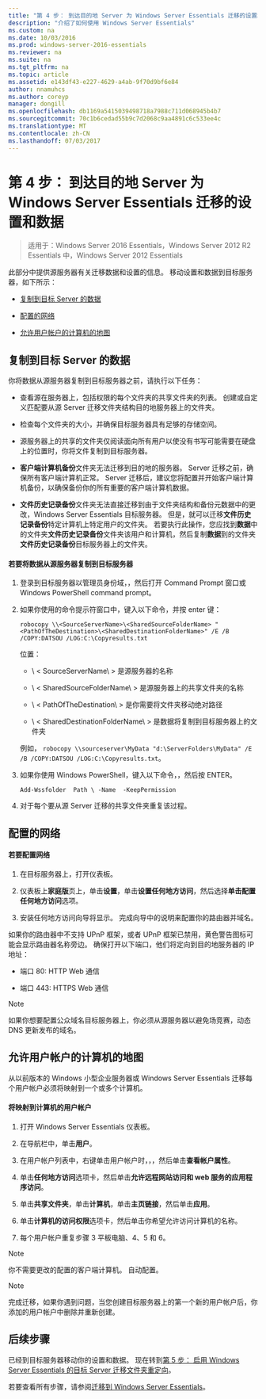 ```yaml
---
title: "第 4 步： 到达目的地 Server 为 Windows Server Essentials 迁移的设置和数据"
description: "介绍了如何使用 Windows Server Essentials"
ms.custom: na
ms.date: 10/03/2016
ms.prod: windows-server-2016-essentials
ms.reviewer: na
ms.suite: na
ms.tgt_pltfrm: na
ms.topic: article
ms.assetid: e143df43-e227-4629-a4ab-9f70d9bf6e84
author: nnamuhcs
ms.author: coreyp
manager: dongill
ms.openlocfilehash: db1169a5415039498718a7988c711d068945b4b7
ms.sourcegitcommit: 70c1b6cedad55b9c7d2068c9aa4891c6c533ee4c
ms.translationtype: MT
ms.contentlocale: zh-CN
ms.lasthandoff: 07/03/2017
---
```

# <a name="step-4-move-settings-and-data-to-the-destination-server-for-windows-server-essentials-migration"></a>第 4 步： 到达目的地 Server 为 Windows Server Essentials 迁移的设置和数据

>适用于：Windows Server 2016 Essentials，Windows Server 2012 R2 Essentials 中，Windows Server 2012 Essentials

此部分中提供源服务器有关迁移数据和设置的信息。 移动设置和数据到目标服务器，如下所示：  
  
-   [复制到目标 Server 的数据](Step-4--Move-settings-and-data-to-the-Destination-Server-for-Windows-Server-Essentials-migration.md#BKMK_CopyData)  
  
-   [配置的网络](Step-4--Move-settings-and-data-to-the-Destination-Server-for-Windows-Server-Essentials-migration.md#BKMK_Network)  
  
-   [允许用户帐户的计算机的地图](Step-4--Move-settings-and-data-to-the-Destination-Server-for-Windows-Server-Essentials-migration.md#BKMK_MapPermittedComputers)  
  
##  <a name="BKMK_CopyData"></a>复制到目标 Server 的数据  
 你将数据从源服务器复制到目标服务器之前，请执行以下任务：  
  
-   查看源在服务器上，包括权限的每个文件夹的共享文件夹的列表。 创建或自定义匹配要从源 Server 迁移文件夹结构目的地服务器上的文件夹。  
  
-   检查每个文件夹的大小，并确保目标服务器具有足够的存储空间。  
  
-   源服务器上的共享的文件夹仅阅读面向所有用户以使没有书写可能需要在硬盘上的位置时，你将文件复制到目标服务器。  
  
-   **客户端计算机备份**文件夹无法迁移到目的地的服务器。 Server 迁移之前，确保所有客户端计算机正常。 Server 迁移后，建议您将配置并开始客户端计算机备份，以确保备份你的所有重要的客户端计算机数据。  
  
-   **文件历史记录备份**文件夹无法直接迁移到由于文件夹结构和备份元数据中的更改，Windows Server Essentials 目标服务器。 但是，就可以迁移**文件历史记录备份**特定计算机上特定用户的文件夹。 若要执行此操作，您应找到**数据**中的文件夹**文件历史记录备份**文件夹该用户和计算机，然后复制**数据**到的文件夹**文件历史记录备份**目标服务器上的文件夹。  
  
#### <a name="to-copy-data-from-the-source-server-to-the-destination-server"></a>若要将数据从源服务器复制到目标服务器  
  
1.  登录到目标服务器以管理员身份域，，然后打开 Command Prompt 窗口或 Windows PowerShell command prompt。  
  
2.  如果你使用的命令提示符窗口中，键入以下命令，并按 enter 键：  
  
    `robocopy \\<SourceServerName>\<SharedSourceFolderName> "<PathOfTheDestination>\<SharedDestinationFolderName>" /E /B /COPY:DATSOU /LOG:C:\Copyresults.txt`
  
     位置：  
  
    -   \ < SourceServerName\ > 是源服务器的名称  
  
    -   \ < SharedSourceFolderName\ > 是源服务器上的共享文件夹的名称  
  
    -   \ < PathOfTheDestination\ > 是你需要将文件夹移动绝对路径  
  
    -   \ < SharedDestinationFolderName\ > 是数据将复制到目标服务器上的文件夹  
  
     例如， `robocopy \\sourceserver\MyData "d:\ServerFolders\MyData" /E /B /COPY:DATSOU /LOG:C:\Copyresults.txt`。  
  
3.  如果你使用 Windows PowerShell，键入以下命令，，然后按 ENTER。  
  
     `Add-Wssfolder  Path \ -Name  -KeepPermission`  
  
4.  对于每个要从源 Server 迁移的共享文件夹重复该过程。  
  
##  <a name="BKMK_Network"></a>配置的网络  
  
#### <a name="to-configure-the-network"></a>若要配置网络  
  
1.  在目标服务器上，打开仪表板。  
  
2.  仪表板上**家庭版**页上，单击**设置**，单击**设置任何地方访问**，然后选择**单击配置任何地方访问**选项。  
  
3.  安装任何地方访问向导将显示。 完成向导中的说明来配置你的路由器并域名。  
  
 如果你的路由器中不支持 UPnP 框架，或者 UPnP 框架已禁用，黄色警告图标可能会显示路由器名称旁边。 确保打开以下端口，他们将定向到目的地服务器的 IP 地址：  
  
-   端口 80: HTTP Web 通信  
  
-   端口 443: HTTPS Web 通信  
  
> [!NOTE]
>  如果你想要配置公众域名目标服务器上，你必须从源服务器以避免场竞赛，动态 DNS 更新发布的域名。  
  
##  <a name="BKMK_MapPermittedComputers"></a>允许用户帐户的计算机的地图  
 从以前版本的 Windows 小型企业服务器或 Windows Server Essentials 迁移每个用户帐户必须将映射到一个或多个计算机。  
  
#### <a name="to-map-user-accounts-to-computers"></a>将映射到计算机的用户帐户  
  
1.  打开 Windows Server Essentials 仪表板。  
  
2.  在导航栏中，单击**用户**。  
  
3.  在用户帐户列表中，右键单击用户帐户时，，，然后单击**查看帐户属性**。  
  
4.  单击**任何地方访问**选项卡，然后单击**允许远程网站访问和 web 服务的应用程序访问**。  
  
5.  单击**共享文件夹**，单击**计算机**，单击**主页链接**，然后单击**应用**。  
  
6.  单击**计算机的访问权限**选项卡，然后单击你希望允许访问计算机的名称。  
  
7.  每个用户帐户重复步骤 3 平板电脑、4、5 和 6。  
  
> [!NOTE]
>  你不需要更改的配置的客户端计算机。 自动配置。  
  
> [!NOTE]
>  完成迁移，如果你遇到问题，当您创建目标服务器上的第一个新的用户帐户后，你添加的用户帐户中删除并重新创建。  
  
## <a name="next-steps"></a>后续步骤  
 已经到目标服务器移动你的设置和数据。 现在转到[第 5 步： 启用 Windows Server Essentials 的目标 Server 迁移文件夹重定向](Step-5--Enable-folder-redirection-on-the-Destination-Server-for-Windows-Server-Essentials-migration.md)。  
  

若要查看所有步骤，请参阅[迁移到 Windows Server Essentials](Migrate-from-Previous-Versions-to-Windows-Server-Essentials-or-Windows-Server-Essentials-Experience.md)。

